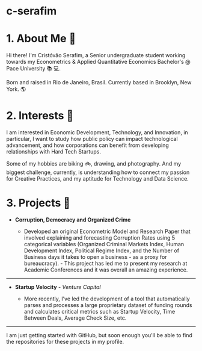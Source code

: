 # c-serafim

# 1. About Me 👋
Hi there! I'm Cristóvão Serafim, a Senior undergraduate student working towards my Econometrics & Applied Quantitative Economics Bachelor's @ Pace University 📚 💻.

Born and raised in Rio de Janeiro, Brasil. Currently based in Brooklyn, New York. 🌎

# 2. Interests 💭
I am interested in Economic Development, Technology, and Innovation, in particular, I want to study how public policy can impact technological advancement, and how corporations can benefit from developing relationships with Hard Tech Startups. 

Some of my hobbies are biking 🚲, drawing, and photography. And my biggest challenge, currently, is understanding how to connect my passion for Creative Practices, and my aptitude for Technology and Data Science.

# 3. Projects 📖

- **Corruption, Democracy and Organized Crime**

    - Developed an original Econometric Model and Research Paper that involved explaining and forecasting Corruption Rates using 5 categorical variables (Organized Criminal Markets Index, Human Development Index, Political Regime Index, and the Number of Business days it takes to open a business - as a proxy for bureaucracy). - This project has led me to present my research at Academic Conferences and it was overall an amazing experience.  
___
- **Startup Velocity** - *Venture Capital*

    - More recently, I've led the development of a tool that automatically parses and processes a large proprietary dataset of funding rounds and calculates critical metrics such as Startup Velocity, Time Between Deals, Average Check Size, etc.
___

I am just getting started with GitHub, but soon enough you'll be able to find the repositories for these projects in my profile.

